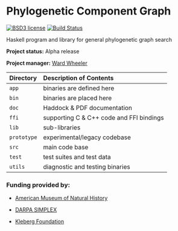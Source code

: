 Phylogenetic Component Graph
=============

[![BSD3 license](https://img.shields.io/badge/license-BSD3-blue.svg)](https://github.com/amnh/PCG/blob/master/LICENSE)
[![Build Status](https://travis-ci.org/amnh/PCG.svg?branch=master)](https://travis-ci.org/amnh/PCG)

Haskell program and library for general phylogenetic graph search

**Project status:** Alpha release

**Project manager:** [Ward Wheeler](mailto:wheeler@amnh.org)

| Directory   | Description of Contents
|:----------- |:---------------------------------------- |
| `app`       | binaries are defined here                |
| `bin`       | binaries are placed here                 |
| `doc`       | Haddock & PDF documentation              |
| `ffi`       | supporting C & C++ code and FFI bindings |
| `lib`       | sub-libraries                            |
| `prototype` | experimental/legacy codebase             |
| `src`       | main code base                           |
| `test`      | test suites and test data                |
| `utils`     | diagnostic and testing binaries          |

### Funding provided by:

  * [American Museum of Natural History](https://www.amnh.org/our-research/computational-sciences)

  * [DARPA SIMPLEX](https://www.darpa.mil/program/simplifying-complexity-in-scientific-discovery)

  * [Kleberg Foundation](http://www.klebergfoundation.org/)
